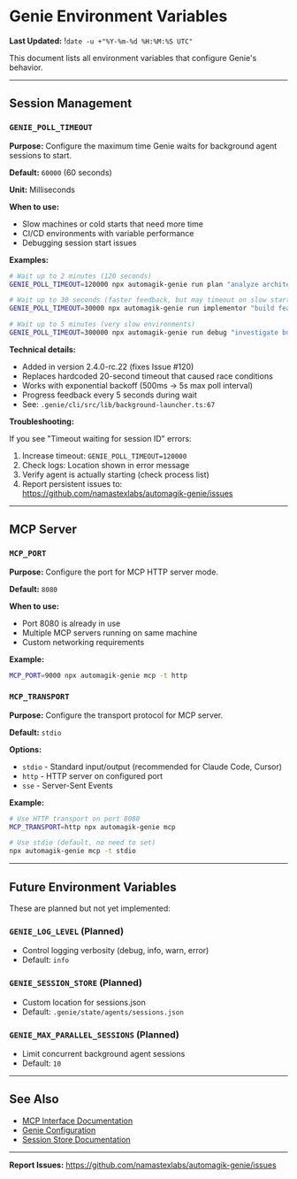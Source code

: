 # Genie Environment Variables

**Last Updated:** !`date -u +"%Y-%m-%d %H:%M:%S UTC"`

This document lists all environment variables that configure Genie's behavior.

---

## Session Management

### `GENIE_POLL_TIMEOUT`

**Purpose:** Configure the maximum time Genie waits for background agent sessions to start.

**Default:** `60000` (60 seconds)

**Unit:** Milliseconds

**When to use:**
- Slow machines or cold starts that need more time
- CI/CD environments with variable performance
- Debugging session start issues

**Examples:**

```bash
# Wait up to 2 minutes (120 seconds)
GENIE_POLL_TIMEOUT=120000 npx automagik-genie run plan "analyze architecture"

# Wait up to 30 seconds (faster feedback, but may timeout on slow starts)
GENIE_POLL_TIMEOUT=30000 npx automagik-genie run implementor "build feature"

# Wait up to 5 minutes (very slow environments)
GENIE_POLL_TIMEOUT=300000 npx automagik-genie run debug "investigate bug"
```

**Technical details:**
- Added in version 2.4.0-rc.22 (fixes Issue #120)
- Replaces hardcoded 20-second timeout that caused race conditions
- Works with exponential backoff (500ms → 5s max poll interval)
- Progress feedback every 5 seconds during wait
- See: `.genie/cli/src/lib/background-launcher.ts:67`

**Troubleshooting:**

If you see "Timeout waiting for session ID" errors:
1. Increase timeout: `GENIE_POLL_TIMEOUT=120000`
2. Check logs: Location shown in error message
3. Verify agent is actually starting (check process list)
4. Report persistent issues to: https://github.com/namastexlabs/automagik-genie/issues

---

## MCP Server

### `MCP_PORT`

**Purpose:** Configure the port for MCP HTTP server mode.

**Default:** `8080`

**When to use:**
- Port 8080 is already in use
- Multiple MCP servers running on same machine
- Custom networking requirements

**Example:**

```bash
MCP_PORT=9000 npx automagik-genie mcp -t http
```

### `MCP_TRANSPORT`

**Purpose:** Configure the transport protocol for MCP server.

**Default:** `stdio`

**Options:**
- `stdio` - Standard input/output (recommended for Claude Code, Cursor)
- `http` - HTTP server on configured port
- `sse` - Server-Sent Events

**Example:**

```bash
# Use HTTP transport on port 8080
MCP_TRANSPORT=http npx automagik-genie mcp

# Use stdio (default, no need to set)
npx automagik-genie mcp -t stdio
```

---

## Future Environment Variables

These are planned but not yet implemented:

### `GENIE_LOG_LEVEL` (Planned)
- Control logging verbosity (debug, info, warn, error)
- Default: `info`

### `GENIE_SESSION_STORE` (Planned)
- Custom location for sessions.json
- Default: `.genie/state/agents/sessions.json`

### `GENIE_MAX_PARALLEL_SESSIONS` (Planned)
- Limit concurrent background agent sessions
- Default: `10`

---

## See Also

- [MCP Interface Documentation](.genie/docs/mcp-interface.md)
- [Genie Configuration](.genie/cli/src/lib/config-defaults.ts)
- [Session Store Documentation](.genie/cli/src/session-store.ts)

---

**Report Issues:** https://github.com/namastexlabs/automagik-genie/issues
